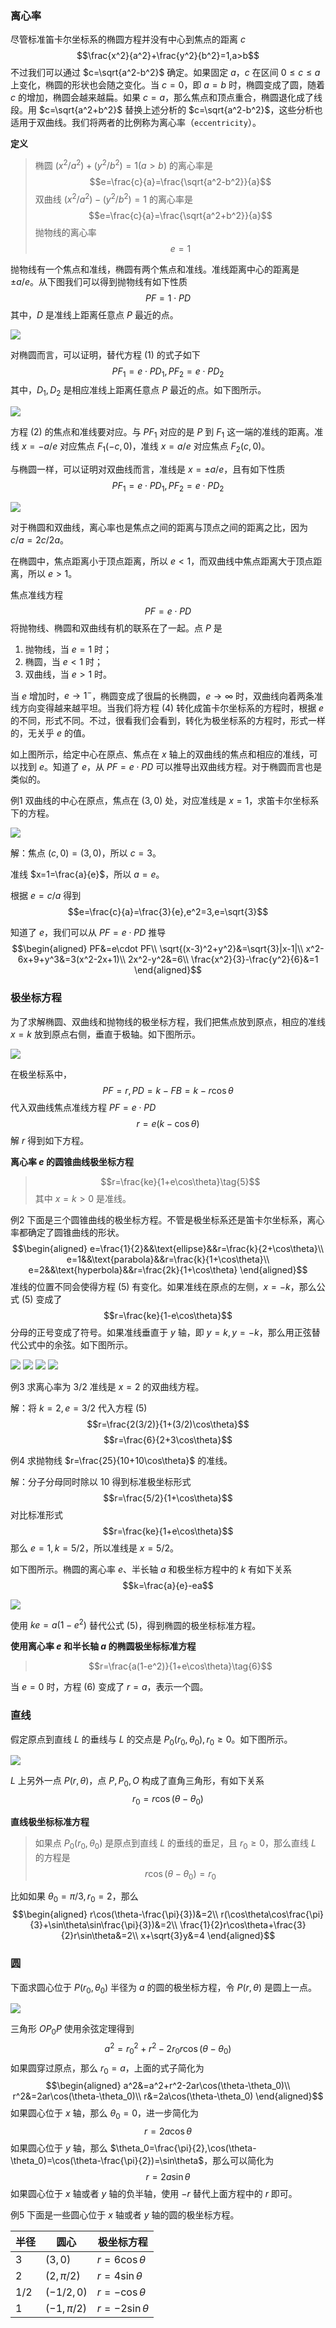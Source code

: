 ### 离心率
尽管标准笛卡尔坐标系的椭圆方程并没有中心到焦点的距离 $c$
$$\frac{x^2}{a^2}+\frac{y^2}{b^2}=1,a>b$$
不过我们可以通过 $c=\sqrt{a^2-b^2}$ 确定。如果固定 $a$，$c$ 在区间 $0\leq c\leq a$ 上变化，椭圆的形状也会随之变化。当 $c=0$，即 $a=b$ 时，椭圆变成了圆，随着 $c$ 的增加，椭圆会越来越扁。如果 $c=a$，那么焦点和顶点重合，椭圆退化成了线段。用 $c=\sqrt{a^2+b^2}$ 替换上述分析的 $c=\sqrt{a^2-b^2}$，这些分析也适用于双曲线。我们将两者的比例称为离心率（`eccentricity`）。

**定义**
> 椭圆 $(x^2/a^2)+(y^2/b^2)=1(a>b)$ 的离心率是
> $$e=\frac{c}{a}=\frac{\sqrt{a^2-b^2}}{a}$$
> 双曲线 $(x^2/a^2)-(y^2/b^2)=1$ 的离心率是
> $$e=\frac{c}{a}=\frac{\sqrt{a^2+b^2}}{a}$$
> 抛物线的离心率
> $$e=1$$

抛物线有一个焦点和准线，椭圆有两个焦点和准线。准线距离中心的距离是 $\pm a/e$。从下图我们可以得到抛物线有如下性质
$$PF=1\cdot PD\tag{1}$$
其中，$D$ 是准线上距离任意点 $P$ 最近的点。

![](070.010.png)

对椭圆而言，可以证明，替代方程 $(1)$ 的式子如下
$$PF_1=e\cdot PD_1,PF_2=e\cdot PD_2\tag{2}$$
其中，$D_1,D_2$ 是相应准线上距离任意点 $P$ 最近的点。如下图所示。

![](070.020.png)

方程 $(2)$ 的焦点和准线要对应。与 $PF_1$ 对应的是 $P$ 到 $F_1$ 这一端的准线的距离。准线 $x=-a/e$ 对应焦点 $F_1(-c,0)$，准线 $x=a/e$ 对应焦点 $F_2(c,0)$。

与椭圆一样，可以证明对双曲线而言，准线是 $x=\pm a/e$，且有如下性质
$$PF_1=e\cdot PD_1,PF_2=e\cdot PD_2\tag{3}$$

![](070.030.png)

对于椭圆和双曲线，离心率也是焦点之间的距离与顶点之间的距离之比，因为 $c/a=2c/2a$。

在椭圆中，焦点距离小于顶点距离，所以 $e<1$，而双曲线中焦点距离大于顶点距离，所以 $e>1$。

焦点准线方程
$$PF=e\cdot PD\tag{4}$$
将抛物线、椭圆和双曲线有机的联系在了一起。点 $P$ 是
1. 抛物线，当 $e=1$ 时；
2. 椭圆，当 $e<1$ 时；
3. 双曲线，当 $e>1$ 时。

当 $e$ 增加时，$e\to 1^-$，椭圆变成了很扁的长椭圆，$e\to\infty$ 时，双曲线向着两条准线方向变得越来越平坦。当我们将方程 $(4)$ 转化成笛卡尔坐标系的方程时，根据 $e$ 的不同，形式不同。不过，很看我们会看到，转化为极坐标系的方程时，形式一样的，无关乎 $e$ 的值。

如上图所示，给定中心在原点、焦点在 $x$ 轴上的双曲线的焦点和相应的准线，可以找到 $e$。知道了 $e$，从 $PF=e\cdot PD$ 可以推导出双曲线方程。对于椭圆而言也是类似的。

例1 双曲线的中心在原点，焦点在 $(3,0)$ 处，对应准线是 $x=1$，求笛卡尔坐标系下的方程。

![](070.040.png)

解：焦点 $(c,0)=(3,0)$，所以 $c=3$。

准线 $x=1=\frac{a}{e}$，所以 $a=e$。

根据 $e=c/a$ 得到
$$e=\frac{c}{a}=\frac{3}{e},e^2=3,e=\sqrt{3}$$

知道了 $e$，我们可以从 $PF=e\cdot PD$ 推导
$$\begin{aligned}
PF&=e\cdot PF\\
\sqrt{(x-3)^2+y^2}&=\sqrt{3}|x-1|\\
x^2-6x+9+y^3&=3(x^2-2x+1)\\
2x^2-y^2&=6\\
\frac{x^2}{3}-\frac{y^2}{6}&=1
\end{aligned}$$

### 极坐标方程
为了求解椭圆、双曲线和抛物线的极坐标方程，我们把焦点放到原点，相应的准线 $x=k$ 放到原点右侧，垂直于极轴。如下图所示。

![](070.050.png)

在极坐标系中，
$$PF=r,PD=k-FB=k-r\cos\theta$$
代入双曲线焦点准线方程 $PF=e\cdot PD$
$$r=e(k-\cos\theta)$$
解 $r$ 得到如下方程。

**离心率 $e$ 的圆锥曲线极坐标方程**
> $$r=\frac{ke}{1+e\cos\theta}\tag{5}$$
> 其中 $x=k>0$ 是准线。

例2 下面是三个圆锥曲线的极坐标方程。不管是极坐标系还是笛卡尔坐标系，离心率都确定了圆锥曲线的形状。
$$\begin{aligned}
e=\frac{1}{2}&&\text{ellipse}&&r=\frac{k}{2+\cos\theta}\\
e=1&&\text{parabola}&&r=\frac{k}{1+\cos\theta}\\
e=2&&\text{hyperbola}&&r=\frac{2k}{1+\cos\theta}
\end{aligned}$$
准线的位置不同会使得方程 $(5)$ 有变化。如果准线在原点的左侧，$x=-k$，那么公式 $(5)$ 变成了
$$r=\frac{ke}{1-e\cos\theta}$$
分母的正号变成了符号。如果准线垂直于 $y$ 轴，即 $y=k,y=-k$，那么用正弦替代公式中的余弦。如下图所示。

![](070.061.png)
![](070.062.png)
![](070.063.png)
![](070.064.png)

例3 求离心率为 3/2 准线是 $x=2$ 的双曲线方程。

解：将 $k=2,e=3/2$ 代入方程 $(5)$
$$r=\frac{2(3/2)}{1+(3/2)\cos\theta}$$
$$r=\frac{6}{2+3\cos\theta}$$

例4 求抛物线 $r=\frac{25}{10+10\cos\theta}$ 的准线。

解：分子分母同时除以 10 得到标准极坐标形式
$$r=\frac{5/2}{1+\cos\theta}$$
对比标准形式
$$r=\frac{ke}{1+e\cos\theta}$$
那么 $e=1,k=5/2$，所以准线是 $x=5/2$。

如下图所示。椭圆的离心率 $e$、半长轴 $a$ 和极坐标方程中的 $k$ 有如下关系
$$k=\frac{a}{e}-ea$$

![](070.070.png)

使用 $ke=a(1-e^2)$ 替代公式 $(5)$，得到椭圆的极坐标标准方程。

**使用离心率 $e$ 和半长轴 $a$ 的椭圆极坐标标准方程**
> $$r=\frac{a(1-e^2)}{1+e\cos\theta}\tag{6}$$

当 $e=0$ 时，方程 $(6)$ 变成了 $r=a$，表示一个圆。

### 直线
假定原点到直线 $L$ 的垂线与 $L$ 的交点是 $P_0(r_0,\theta_0),r_0\geq 0$。如下图所示。

![](070.080.png)

$L$ 上另外一点 $P(r,\theta)$，点 $P,P_0,O$ 构成了直角三角形，有如下关系
$$r_0=r\cos(\theta-\theta_0)$$

**直线极坐标标准方程**
> 如果点 $P_0(r_0,\theta_0)$ 是原点到直线 $L$ 的垂线的垂足，且 $r_0\geq 0$，那么直线 $L$ 的方程是
> $$r\cos(\theta-\theta_0)=r_0\tag{7}$$

比如如果 $\theta_0=\pi/3,r_0=2$，那么
$$\begin{aligned}
r\cos(\theta-\frac{\pi}{3})&=2\\
r(\cos\theta\cos\frac{\pi}{3}+\sin\theta\sin\frac{\pi}{3})&=2\\
\frac{1}{2}r\cos\theta+\frac{3}{2}r\sin\theta&=2\\
x+\sqrt{3}y&=4
\end{aligned}$$

### 圆
下面求圆心位于 $P(r_0,\theta_0)$ 半径为 $a$ 的圆的极坐标方程，令 $P(r,\theta)$ 是圆上一点。

![](070.090.png)

三角形 $OP_0P$ 使用余弦定理得到
$$a^2=r_0^2+r^2-2r_0r\cos(\theta-\theta_0)$$
如果圆穿过原点，那么 $r_0=a$，上面的式子简化为
$$\begin{aligned}
a^2&=a^2+r^2-2ar\cos(\theta-\theta_0)\\
r^2&=2ar\cos(\theta-\theta_0)\\
r&=2a\cos(\theta-\theta_0)
\end{aligned}$$
如果圆心位于 $x$ 轴，那么 $\theta_0=0$，进一步简化为
$$r=2a\cos\theta$$
如果圆心位于 $y$ 轴，那么 $\theta_0=\frac{\pi}{2},\cos(\theta-\theta_0)=\cos(\theta-\frac{\pi}{2})=\sin\theta$，那么可以简化为
$$r=2a\sin\theta$$
如果圆心位于 $x$ 轴或者 $y$ 轴的负半轴，使用 $-r$ 替代上面方程中的 $r$ 即可。

例5 下面是一些圆心位于 $x$ 轴或者 $y$ 轴的圆的极坐标方程。

| 半径 | 圆心 | 极坐标方程 |
|--|--|--|
| $3$ | $(3,0)$ | $r=6\cos\theta$ |
| $2$ | $(2,\pi/2)$ | $r=4\sin\theta$ |
| $1/2$ | $(-1/2,0)$ | $r=-\cos\theta$ |
| $1$ | $(-1,\pi/2)$ | $r=-2\sin\theta$ |
